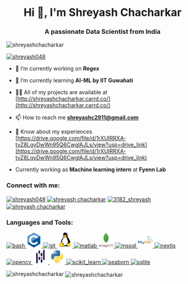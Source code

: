 
<h1 align="center">Hi 👋, I'm Shreyash Chacharkar</h1>
<h3 align="center">A passionate Data Scientist from India</h3>


<p align="left"> <img src="https://komarev.com/ghpvc/?username=shreyashchacharkar&label=Profile%20views&color=0e75b6&style=flat" alt="shreyashchacharkar" /> </p>

<p align="left"> <a href="https://twitter.com/shreyash048" target="blank"><img src="https://img.shields.io/twitter/follow/shreyash048?logo=twitter&style=for-the-badge" alt="shreyash048" /></a> </p>

- 🔭 I’m currently working on **Regex**

- 🌱 I’m currently learning **AI-ML by IIT Guwahati**

- 👨‍💻 All of my projects are available at [http://shreyashchacharkar.carrd.co/](http://shreyashchacharkar.carrd.co/)

- 📫 How to reach me **shreyashc2911@gmail.com**

- 📄 Know about my experiences [https://drive.google.com/file/d/1rXUIRRXA-tvZ8LgvDwWn95Q6CwglAJLs/view?usp=drive_link](https://drive.google.com/file/d/1rXUIRRXA-tvZ8LgvDwWn95Q6CwglAJLs/view?usp=drive_link)
- Currently working as **Machine learning intern** at **Fyenn Lab**

<h3 align="left">Connect with me:</h3>
<p align="left">
<a href="https://twitter.com/shreyash048" target="blank"><img align="center" src="https://raw.githubusercontent.com/rahuldkjain/github-profile-readme-generator/master/src/images/icons/Social/twitter.svg" alt="shreyash048" height="30" width="40" /></a>
<a href="https://linkedin.com/in/shreyash chacharkar" target="blank"><img align="center" src="https://raw.githubusercontent.com/rahuldkjain/github-profile-readme-generator/master/src/images/icons/Social/linked-in-alt.svg" alt="shreyash chacharkar" height="30" width="40" /></a>
<a href="https://kaggle.com/3182_shreyash" target="blank"><img align="center" src="https://raw.githubusercontent.com/rahuldkjain/github-profile-readme-generator/master/src/images/icons/Social/kaggle.svg" alt="3182_shreyash" height="30" width="40" /></a>
<a href="https://instagram.com/shreyash chacharkar" target="blank"><img align="center" src="https://raw.githubusercontent.com/rahuldkjain/github-profile-readme-generator/master/src/images/icons/Social/instagram.svg" alt="shreyash chacharkar" height="30" width="40" /></a>
</p>

<h3 align="left">Languages and Tools:</h3>
<p align="left"> <a href="https://www.gnu.org/software/bash/" target="_blank" rel="noreferrer"> <img src="https://www.vectorlogo.zone/logos/gnu_bash/gnu_bash-icon.svg" alt="bash" width="40" height="40"/> </a> <a href="https://www.cprogramming.com/" target="_blank" rel="noreferrer"> <img src="https://raw.githubusercontent.com/devicons/devicon/master/icons/c/c-original.svg" alt="c" width="40" height="40"/> </a> <a href="https://git-scm.com/" target="_blank" rel="noreferrer"> <img src="https://www.vectorlogo.zone/logos/git-scm/git-scm-icon.svg" alt="git" width="40" height="40"/> </a> <a href="https://www.linux.org/" target="_blank" rel="noreferrer"> <img src="https://raw.githubusercontent.com/devicons/devicon/master/icons/linux/linux-original.svg" alt="linux" width="40" height="40"/> </a> <a href="https://www.mathworks.com/" target="_blank" rel="noreferrer"> <img src="https://upload.wikimedia.org/wikipedia/commons/2/21/Matlab_Logo.png" alt="matlab" width="40" height="40"/> </a> <a href="https://www.mongodb.com/" target="_blank" rel="noreferrer"> <img src="https://raw.githubusercontent.com/devicons/devicon/master/icons/mongodb/mongodb-original-wordmark.svg" alt="mongodb" width="40" height="40"/> </a> <a href="https://www.microsoft.com/en-us/sql-server" target="_blank" rel="noreferrer"> <img src="https://www.svgrepo.com/show/303229/microsoft-sql-server-logo.svg" alt="mssql" width="40" height="40"/> </a> <a href="https://www.mysql.com/" target="_blank" rel="noreferrer"> <img src="https://raw.githubusercontent.com/devicons/devicon/master/icons/mysql/mysql-original-wordmark.svg" alt="mysql" width="40" height="40"/> </a> <a href="https://nextjs.org/" target="_blank" rel="noreferrer"> <img src="https://cdn.worldvectorlogo.com/logos/nextjs-2.svg" alt="nextjs" width="40" height="40"/> </a> <a href="https://opencv.org/" target="_blank" rel="noreferrer"> <img src="https://www.vectorlogo.zone/logos/opencv/opencv-icon.svg" alt="opencv" width="40" height="40"/> </a> <a href="https://pandas.pydata.org/" target="_blank" rel="noreferrer"> <img src="https://raw.githubusercontent.com/devicons/devicon/2ae2a900d2f041da66e950e4d48052658d850630/icons/pandas/pandas-original.svg" alt="pandas" width="40" height="40"/> </a> <a href="https://www.python.org" target="_blank" rel="noreferrer"> <img src="https://raw.githubusercontent.com/devicons/devicon/master/icons/python/python-original.svg" alt="python" width="40" height="40"/> </a> <a href="https://scikit-learn.org/" target="_blank" rel="noreferrer"> <img src="https://upload.wikimedia.org/wikipedia/commons/0/05/Scikit_learn_logo_small.svg" alt="scikit_learn" width="40" height="40"/> </a> <a href="https://seaborn.pydata.org/" target="_blank" rel="noreferrer"> <img src="https://seaborn.pydata.org/_images/logo-mark-lightbg.svg" alt="seaborn" width="40" height="40"/> </a> <a href="https://www.sqlite.org/" target="_blank" rel="noreferrer"> <img src="https://www.vectorlogo.zone/logos/sqlite/sqlite-icon.svg" alt="sqlite" width="40" height="40"/> </a> </p>

<p><img align="left" src="https://github-readme-stats.vercel.app/api/top-langs?username=shreyashchacharkar&show_icons=true&locale=en&layout=compact" alt="shreyashchacharkar" /></p>

<p>&nbsp;<img align="center" src="https://github-readme-stats.vercel.app/api?username=shreyashchacharkar&show_icons=true&locale=en" alt="shreyashchacharkar" /></p>

